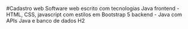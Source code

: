#Cadastro web
Software web escrito com tecnologias Java
frontend - HTML, CSS, javascript com estilos em Bootstrap 5
backend - Java com APIs Java e banco de dados H2